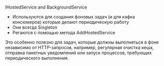 IHostedService and BackgroundService

* Используются для создания фоновых задач (и для кафка консюмеров) которые делают периодическую работу
* Они всегда Singleton
* Регаются с помощью метода AddHostedService

Это особенно полезно для задач, которые должны выполняться в фоне независимо от HTTP-запросов, например, регулярная очистка кеша, отправка пакетных уведомлений или запуск процессов, требующих периодического выполнения.